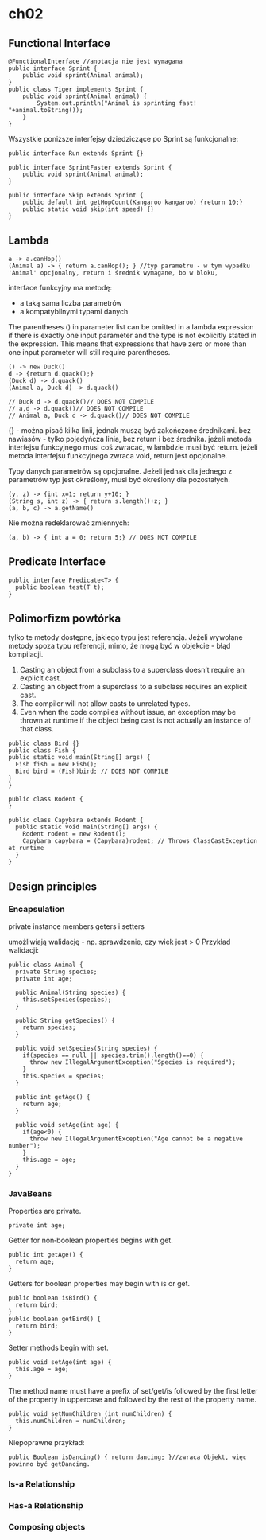 # ch02

## Functional Interface

```
@FunctionalInterface //anotacja nie jest wymagana
public interface Sprint {
    public void sprint(Animal animal);
}
public class Tiger implements Sprint {
    public void sprint(Animal animal) {
        System.out.println("Animal is sprinting fast! "+animal.toString());
    }
}
```

Wszystkie poniższe interfejsy dziedziczące po Sprint są funkcjonalne:

```
public interface Run extends Sprint {}

public interface SprintFaster extends Sprint {
    public void sprint(Animal animal);
}

public interface Skip extends Sprint {
    public default int getHopCount(Kangaroo kangaroo) {return 10;}
    public static void skip(int speed) {}
}
```

## Lambda

```
a -> a.canHop()
(Animal a) -> { return a.canHop(); } //typ parametru - w tym wypadku 'Animal' opcjonalny, return i średnik wymagane, bo w bloku,
```
interface funkcyjny ma metodę:
- a taką sama liczba parametrów
- a kompatybilnymi typami danych


The parentheses () in parameter list can be omitted in a lambda expression if there is exactly one input
parameter and the type is not explicitly stated in the expression.
This means that expressions that have zero or more than one input parameter will still require parentheses.

```
() -> new Duck()
d -> {return d.quack();}
(Duck d) -> d.quack()
(Animal a, Duck d) -> d.quack()
```

```
// Duck d -> d.quack()// DOES NOT COMPILE
// a,d -> d.quack()// DOES NOT COMPILE
// Animal a, Duck d -> d.quack()// DOES NOT COMPILE
```

{} - można pisać kilka linii, jednak muszą być zakończone średnikami.
bez nawiasów - tylko pojedyńcza linia, bez return i bez średnika.
jeżeli metoda interfejsu funkcyjnego musi coś zwracać, w lambdzie musi być return.
jeżeli metoda interfejsu funkcyjnego zwraca void, return jest opcjonalne.


Typy danych parametrów są opcjonalne.
Jeżeli jednak dla jednego z parametrów typ jest określony, musi być określony dla pozostałych.

```
(y, z) -> {int x=1; return y+10; }
(String s, int z) -> { return s.length()+z; }
(a, b, c) -> a.getName()
```



Nie można redeklarować zmiennych:
```
(a, b) -> { int a = 0; return 5;} // DOES NOT COMPILE
```

## Predicate Interface

```
public interface Predicate<T> {
  public boolean test(T t);
}
```

## Polimorfizm powtórka

tylko te metody dostępne, jakiego typu jest referencja.
Jeżeli wywołane metody spoza typu referencji, mimo, że mogą być w objekcie - błąd kompilacji.

1. Casting an object from a subclass to a superclass doesn’t require an explicit cast.
2. Casting an object from a superclass to a subclass requires an explicit cast.
3. The compiler will not allow casts to unrelated types.
4. Even when the code compiles without issue, an exception may be thrown at runtime if
the object being cast is not actually an instance of that class.


```
public class Bird {}
public class Fish {
public static void main(String[] args) {
  Fish fish = new Fish();
  Bird bird = (Fish)bird; // DOES NOT COMPILE
}
}
```

```
public class Rodent {
}

public class Capybara extends Rodent {
  public static void main(String[] args) {
    Rodent rodent = new Rodent();
    Capybara capybara = (Capybara)rodent; // Throws ClassCastException at runtime
  }
}
```

## Design principles
### Encapsulation
private instance members
geters i setters

umożliwiają walidację - np. sprawdzenie, czy wiek jest > 0
Przykład walidacji:

```
public class Animal {
  private String species;
  private int age;

  public Animal(String species) {
    this.setSpecies(species);
  }

  public String getSpecies() {
    return species;
  }

  public void setSpecies(String species) {
    if(species == null || species.trim().length()==0) {
      throw new IllegalArgumentException("Species is required");
    }
    this.species = species;
  }

  public int getAge() {
    return age;
  }

  public void setAge(int age) {
    if(age<0) {
      throw new IllegalArgumentException("Age cannot be a negative number");
    }
    this.age = age;
  }
}
```
### JavaBeans
Properties are private. 

```
private int age; 
```

Getter for non‐boolean properties begins with get. 

```
public int getAge() {
  return age;
} 
```

Getters for boolean properties may begin with is or get. 

```
public boolean isBird() {
  return bird;
}
public boolean getBird() {
  return bird;
} 
```

Setter methods begin with set.

```
public void setAge(int age) {
  this.age = age;
} 
```

The method name must have a prefix of set/get/is 
followed by the first letter of the property 
in uppercase and followed by the rest of the property name.  
```
public void setNumChildren (int numChildren) {
  this.numChildren = numChildren;
} 
```

Niepoprawne przykład:

```
public Boolean isDancing() { return dancing; }//zwraca Objekt, więc powinno być getDancing.
```

### Is-a Relationship
### Has-a Relationship
### Composing objects

